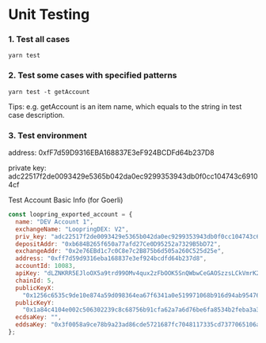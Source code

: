 # Unit Testing

### 1. Test all cases

```shell
yarn test
```

### 2. Test some cases with specified patterns

```shell
yarn test -t getAccount
```

Tips: e.g. getAccount is an item name, which equals to the string in test case description.

### 3. Test environment

address:
0xfF7d59D9316EBA168837E3eF924BCDFd64b237D8

private key:
adc22517f2de0093429e5365b042da0ec9299353943db0f0cc104743c69104cf

Test Account Basic Info (for Goerli)

```javascript
const loopring_exported_account = {
  name: "DEV Account 1",
  exchangeName: "LoopringDEX: V2",
  priv_key: "adc22517f2de0093429e5365b042da0ec9299353943db0f0cc104743c69104cf",
  depositAddr: "0xb684B265f650a77afd27Ce0D95252a7329B5bD72",
  exchangeAddr: "0x2e76EBd1c7c0C8e7c2B875b6d505a260C525d25e",
  address: "0xff7d59d9316eba168837e3ef924bcdfd64b237d8",
  accountId: 10083,
  apiKey: "dLZNKRR5EJloOX5a9trd99OMv4qux2zFbOOK5SnQWbwCeGAOSzzsLCkVmrK24W4A",
  chainId: 5,
  publicKeyX:
    "0x1256c6535c9de10e874a59d098364ea67f6341a0e519971068b916d94ab95476",
  publicKeyY:
    "0x1a84c4104e002c506302239c8c68756b91cfa62a7a6d76be6fa8534b2feba3a3",
  ecdsaKey: "",
  eddsaKey: "0x3f0058a9ce78b9a23ad86cde5721687fc7048117335cd7377065106a8ee0689",
};
```
